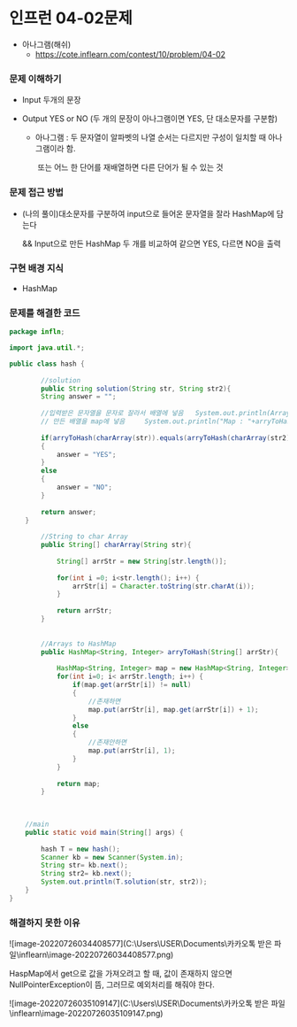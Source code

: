 # 인프런 04-02문제

- 아나그램(해쉬)
  - https://cote.inflearn.com/contest/10/problem/04-02

### 문제 이해하기

* Input  두개의 문장

* Output  YES  or NO (두 개의 문장이 아나그램이면  YES, 단 대소문자를 구분함)

  * 아나그램 : 두 문자열이 알파벳의 나열 순서는 다르지만 구성이 일치할 때 아나그램이라 함.

    ​				또는 어느 한 단어를 재배열하면 다른 단어가 될 수 있는 것

### 문제 접근 방법

* (나의 풀이)대소문자를 구분하여 input으로 들어온 문자열을 잘라 HashMap에 담는다

  && Input으로 만든 HashMap 두 개를 비교하여 같으면 YES, 다르면 NO을 출력

  

### 구현 배경 지식

* HashMap

### 문제를 해결한 코드

```java
package infln;

import java.util.*;

public class hash {
	
		//solution
		public String solution(String str, String str2){
		String answer = "";
					
		//입력받은 문자열을 문자로 잘라서 배열에 넣음	 System.out.println(Arrays.toString(charArray(str)));
		// 만든 배열을 map에 넣음	  System.out.println("Map : "+arryToHash(charArray(str)));
		
		if(arryToHash(charArray(str)).equals(arryToHash(charArray(str2))))
		{
			answer = "YES";
		}
		else
		{
			answer = "NO";
		}
		
		return answer;
	}
		
		//String to char Array
		public String[] charArray(String str){
			
			String[] arrStr = new String[str.length()];
			
			for(int i =0; i<str.length(); i++) {
				arrStr[i] = Character.toString(str.charAt(i));
			}
			
			return arrStr;
		}
			
		
		//Arrays to HashMap
		public HashMap<String, Integer> arryToHash(String[] arrStr){
			
			HashMap<String, Integer> map = new HashMap<String, Integer>();
			for(int i=0; i< arrStr.length; i++) {
				if(map.get(arrStr[i]) != null)
				{
					//존재하면
					map.put(arrStr[i], map.get(arrStr[i]) + 1);
				}
				else
				{
					//존재안하면
					map.put(arrStr[i], 1);					
				}
			}			
			
			return map;
		}

		
		
	//main
	public static void main(String[] args) {
		
    	hash T = new hash();
    	Scanner kb = new Scanner(System.in);
    	String str= kb.next();
    	String str2= kb.next();
    	System.out.println(T.solution(str, str2));
	}
}

```

### 해결하지 못한 이유

![image-20220726034408577](C:\Users\USER\Documents\카카오톡 받은 파일\inflearn\image-20220726034408577.png)

HaspMap에서 get으로 값을 가져오려고 할 때, 값이 존재하지 않으면 NullPointerException이 뜸, 그러므로 예외처리를 해줘야 한다.



![image-20220726035109147](C:\Users\USER\Documents\카카오톡 받은 파일\inflearn\image-20220726035109147.png)